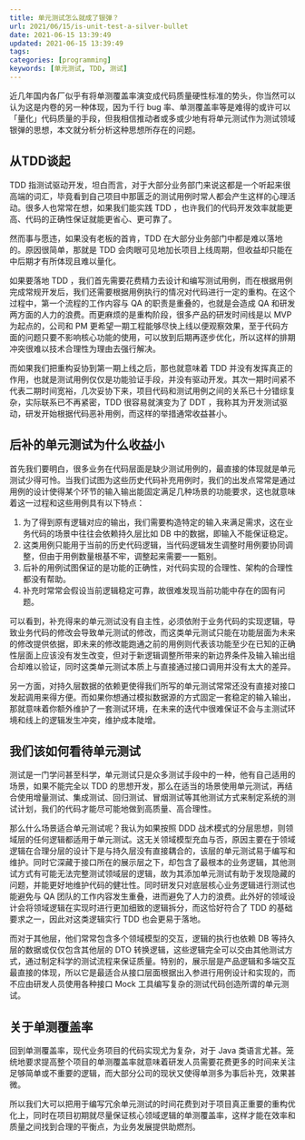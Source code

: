 ```yaml
---
title: 单元测试怎么就成了银弹？
url: 2021/06/15/is-unit-test-a-silver-bullet
date: 2021-06-15 13:39:49
updated: 2021-06-15 13:39:49
tags:
categories: [programming]
keywords: [单元测试, TDD, 测试]
---
```

近几年国内各厂似乎有将单测覆盖率演变成代码质量硬性标准的势头，你当然可以认为这是内卷的另一种体现，因为千行 bug 率、单测覆盖率等是难得的或许可以「量化」代码质量的手段，但我相信推动者或多或少地有将单元测试作为测试领域银弹的思想，本文就分析分析这种思想所存在的问题。<!--more-->

## 从TDD谈起
TDD 指测试驱动开发，坦白而言，对于大部分业务部门来说这都是一个听起来很高端的词汇，毕竟看到自己项目中那匮乏的测试用例时常人都会产生这样的心理活动。很多人也常常在想，如果我们能实践 TDD ，也许我们的代码开发效率就能更高、代码的正确性保证就能更省心、更可靠了。

然而事与愿违，如果没有老板的首肯，TDD 在大部分业务部门中都是难以落地的。原因很简单，那就是 TDD 会肉眼可见地加长项目上线周期，但收益却只能在中后期才有所体现且难以量化。

如果要落地 TDD ，我们首先需要花费精力去设计和编写测试用例，而在根据用例完成常规开发后，我们还需要根据用例执行的情况对代码进行一定的重构。在这个过程中，第一个流程的工作内容与 QA 的职责是重叠的，也就是会造成 QA 和研发两方面的人力的浪费。而更麻烦的是重构阶段，很多产品的研发时间线是以 MVP 为起点的，公司和 PM 更希望一期工程能够尽快上线以便观察效果，至于代码方面的问题只要不影响核心功能的使用，可以放到后期再逐步优化，所以这样的排期冲突很难以技术合理性为理由去强行解决。

而如果我们把重构妥协到第一期上线之后，那也就意味着 TDD 并没有发挥真正的作用，也就是测试用例仅仅是功能验证手段，并没有驱动开发。其次一期时间紧不代表二期时间宽裕，几次妥协下来，项目代码和测试用例之间的关系已十分错综复杂，实际联系已不再紧密，TDD 很容易就演变为了 DDT ，我称其为开发测试驱动，研发开始根据代码恶补用例，而这样的举措通常收益甚小。

## 后补的单元测试为什么收益小
首先我们要明白，很多业务在代码层面是缺少测试用例的，最直接的体现就是单元测试少得可怜。当我们试图为这些历史代码补充用例时，我们的出发点常常是通过用例的设计使得某个环节的输入输出能固定满足几种场景的功能要求，这也就意味着这一过程和这些用例具有以下特点：

1. 为了得到原有逻辑对应的输出，我们需要构造特定的输入来满足需求，这在业务代码的场景中往往会依赖持久层比如 DB 中的数据，即输入不能保证稳定。
2. 这类用例只能用于当前的历史代码逻辑，当代码逻辑发生调整时用例要协同调整，但由于用例数量根基不牢，调整起来需要一一甄别。
3. 后补的用例试图保证的是功能的正确性，对代码实现的合理性、架构的合理性都没有帮助。
4. 补充时常常会假设当前逻辑稳定可靠，故很难发现当前功能中存在的固有问题。

可以看到，补充得来的单元测试没有自主性，必须依附于业务代码的实现逻辑，导致业务代码的修改会导致单元测试的修改，而这类单元测试只能在功能层面为未来的修改提供依据，即未来的修改能跑通之前的用例则代表该功能至少在已知的正确性层面上应该没有发生改变，但对于新逻辑调整所带来的新边界条件及输入输出组合却难以验证，同时这类单元测试本质上与直接通过接口调用并没有太大的差异。

另一方面，对持久层数据的依赖更使得我们所写的单元测试常常还没有直接对接口发起调用来得方便。而如果你想通过模拟数据源的方式固定一套稳定的输入输出，那就意味着你额外维护了一套测试环境，在未来的迭代中很难保证不会与主测试环境和线上的逻辑发生冲突，维护成本陡增。

## 我们该如何看待单元测试
测试是一门学问甚至科学，单元测试只是众多测试手段中的一种，他有自己适用的场景，如果不能完全以 TDD 的思想开发，那么在适当的场景使用单元测试，再结合使用增量测试、集成测试、回归测试、冒烟测试等其他测试方式来制定系统的测试计划，我们的代码才能尽可能地做到高质量、高合理性。

那么什么场景适合单元测试呢？我认为如果按照 DDD 战术模式的分层思想，则领域层的任何逻辑都适用于单元测试。这无关领域模型充血与否，原因主要在于领域逻辑在合理分层的设计下是与持久层没有直接耦合的，该层的单元测试易于编写和维护。同时它深藏于接口所在的展示层之下，却包含了最根本的业务逻辑，其他测试方式有可能无法完整测试领域层的逻辑，故为其添加单元测试有助于发现隐藏的问题，并能更好地维护代码的健壮性。同时研发只对底层核心业务逻辑进行测试也能避免与 QA 团队的工作内容发生重叠，进而避免了人力的浪费。此外好的领域设计会将领域逻辑在实现时进行更加细致的逻辑拆分，而这恰好符合了 TDD 的基础要求之一，因此对这类逻辑实行 TDD 也会更易于落地。

而对于其他层，他们常常包含多个领域模型的交互，逻辑的执行也依赖 DB 等持久层的数据或仅仅包含其他层的 DTO 转换逻辑，这些逻辑完全可以交由其他测试方式，通过制定科学的测试流程来保证质量。特别的，展示层是产品逻辑和多端交互最直接的体现，所以它是最适合从接口层面根据出入参进行用例设计和实现的，而不应由研发人员使用各种接口 Mock 工具编写复杂的测试代码创造所谓的单元测试。

## 关于单测覆盖率
回到单测覆盖率，现代业务项目的代码实现尤为复杂，对于 Java 类语言尤甚。笼统地要求提高整个项目的单测覆盖率就意味着研发人员需要花费更多的时间来关注足够简单或不重要的逻辑，而大部分公司的现状又使得单测多为事后补充，效果甚微。

所以我们大可以把用于编写冗余单元测试的时间花费到对于项目真正重要的重构优化上，同时在项目初期就尽量保证核心领域逻辑的单测覆盖率，这样才能在效率和质量之间找到合理的平衡点，为业务发展提供助燃剂。